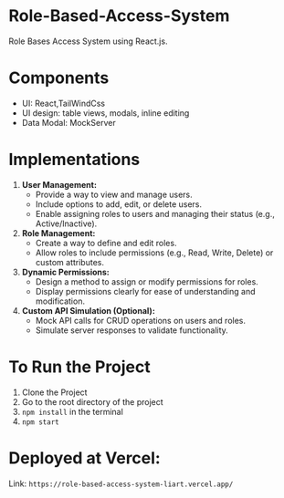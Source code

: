 # Role-Based-Access-System
Role Bases Access System using React.js.

# Components
- UI: React,TailWindCss
- UI design: table views, modals, inline editing
- Data Modal: MockServer

# Implementations
1. **User Management:**
    - Provide a way to view and manage users.
    - Include options to add, edit, or delete users.
    - Enable assigning roles to users and managing their status (e.g., Active/Inactive).
2. **Role Management:**
    - Create a way to define and edit roles.
    - Allow roles to include permissions (e.g., Read, Write, Delete) or custom attributes.
3. **Dynamic Permissions:**
    - Design a method to assign or modify permissions for roles.
    - Display permissions clearly for ease of understanding and modification.
4. **Custom API Simulation (Optional):**
    - Mock API calls for CRUD operations on users and roles.
    - Simulate server responses to validate functionality.

# To Run the Project
1) Clone the Project
2) Go to the root directory of the project
3) `npm install` in the terminal
4) `npm start`

# Deployed at Vercel:
Link: `https://role-based-access-system-liart.vercel.app/`